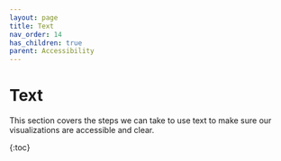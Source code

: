 ```yaml
---
layout: page
title: Text
nav_order: 14
has_children: true
parent: Accessibility
---
```


# Text

This section covers the steps we can take to use text to make sure our visualizations are accessible and clear.

{:toc}